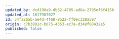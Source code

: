 ```yaml
---
updated_by: dcd190a9-db32-4705-ad6a-2795ef6f415b
updated_at: 1617987027
id: 54fa2b5b-ae4d-4f68-8522-ff0ec328a597
origin: c7b3802c-b075-4353-ac7e-d349f88432e5
published: false
---
```

